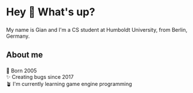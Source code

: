 <!-- Created with: https://profile-readme-generator.com/ -->

<h1 align="left">Hey 👋 What's up?</h1>

###

<p align="left">My name is Gian and I'm a CS student at Humboldt University, from Berlin, Germany.</p>

###

<h2 align="left">About me</h2>

###

<p align="left">🎉 Born 2005<br>✨ Creating bugs since 2017<br>🪴 I'm currently learning game engine programming</p>

###
